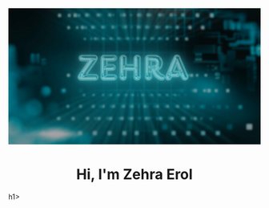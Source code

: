 <img src="https://github.com/ZehraErol/ZehraErol/blob/main/banner.PNG?raw=true">

<h1 align="center">Hi, I'm Zehra Erol</h1>h1>

